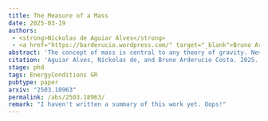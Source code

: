 ```yaml
---
title: The Measure of a Mass
date: 2025-03-19
authors: 
 - <strong>Níckolas de Aguiar Alves</strong>
 - <a href="https://barderucio.wordpress.com/" target="_blank">Bruno Arderucio Costa</a>
abstract: 'The concept of mass is central to any theory of gravity. Nevertheless, defining mass in general relativity is a difficult task, and even when it can be accomplished, we still need to investigate whether the typical properties of mass in Newtonian gravity are still true in Einsteinian gravity. In this essay, we discuss "the measure of a mass" in relativity by considering some of the many different definitions (Komar, ADM, and Bondi) and how they are related. Finally, we discuss when and whether the mass is positive, as is usually expected, and which physical properties of matter and gravity can ensure this result. '
citation: 'Aguiar Alves, Níckolas de, and Bruno Arderucio Costa. 2025. “The Measure of a Mass.” Essay written for the <a href="https://www.gravityresearchfoundation.org/competition" target="_blank">Gravity Research Foundation 2025 Awards for Essays on Gravitation</a>. arXiv: <a href="https://arxiv.org/abs/2503.18963" target="_blank">2503.18963 [gr-qc]</a>.'
stage: phd
tags: EnergyConditions GR
pubtype: paper
arxiv: "2503.18963"
permalink: /abs/2503.18963/
remark: "I haven't written a summary of this work yet. Oops!"
---
```

